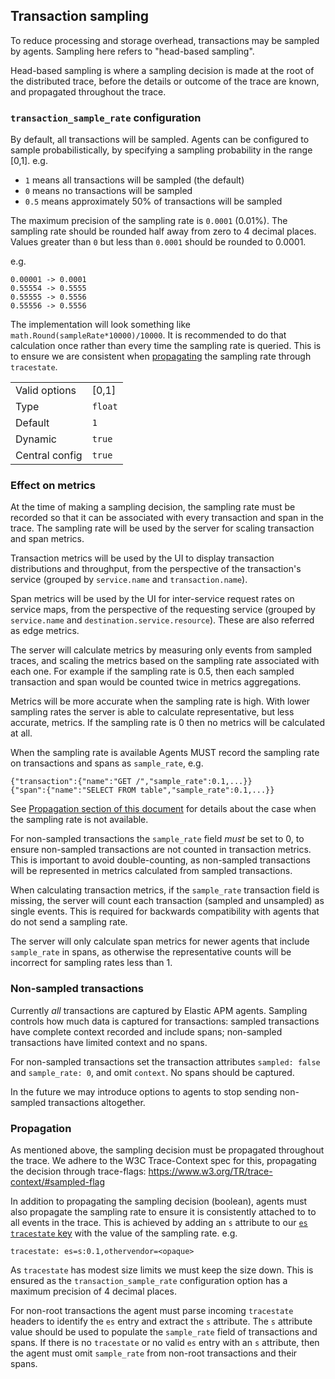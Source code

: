 ## Transaction sampling

To reduce processing and storage overhead, transactions may be sampled by agents.
Sampling here refers to "head-based sampling".

Head-based sampling is where a sampling decision is made at the root of the distributed trace,
before the details or outcome of the trace are known,
and propagated throughout the trace.

### `transaction_sample_rate` configuration

By default, all transactions will be sampled.
Agents can be configured to sample probabilistically,
by specifying a sampling probability in the range \[0,1\].
e.g.

 - `1` means all transactions will be sampled (the default)
 - `0` means no transactions will be sampled
 - `0.5` means approximately 50% of transactions will be sampled

The maximum precision of the sampling rate is `0.0001` (0.01%).
The sampling rate should be rounded half away from zero to 4 decimal places.
Values greater than `0` but less than `0.0001` should be rounded to 0.0001.

e.g.

    0.00001 -> 0.0001
    0.55554 -> 0.5555
    0.55555 -> 0.5556
    0.55556 -> 0.5556

The implementation will look something like `math.Round(sampleRate*10000)/10000`.
It is recommended to do that calculation once rather than every time the sampling rate is queried.
This is to ensure we are consistent when [propagating](#propagation) the sampling rate through `tracestate`.

|                |         |
|----------------|---------|
| Valid options  | \[0,1\] |
| Type           | `float` |
| Default        | `1`     |
| Dynamic        | `true`  |
| Central config | `true`  |

### Effect on metrics

At the time of making a sampling decision,
the sampling rate must be recorded so that it can be associated with every transaction and span in the trace.
The sampling rate will be used by the server for scaling transaction and span metrics.

Transaction metrics will be used by the UI to display transaction distributions and throughput,
from the perspective of the transaction's service (grouped by `service.name` and `transaction.name`).

Span metrics will be used by the UI for inter-service request rates on service maps,
from the perspective of the requesting service (grouped by `service.name` and `destination.service.resource`).
These are also referred as edge metrics.

The server will calculate metrics by measuring only events from sampled traces,
and scaling the metrics based on the sampling rate associated with each one.
For example if the sampling rate is 0.5,
then each sampled transaction and span would be counted twice in metrics aggregations.

Metrics will be more accurate when the sampling rate is high.
With lower sampling rates the server is able to calculate representative, but less accurate, metrics.
If the sampling rate is 0 then no metrics will be calculated at all.

When the sampling rate is available Agents MUST record the sampling rate on transactions and spans as `sample_rate`, e.g.

    {"transaction":{"name":"GET /","sample_rate":0.1,...}}
    {"span":{"name":"SELECT FROM table","sample_rate":0.1,...}}

See [Propagation section of this document](#propagation) for details about the case when the sampling rate is not available.

For non-sampled transactions the `sample_rate` field _must_ be set to 0,
to ensure non-sampled transactions are not counted in transaction metrics.
This is important to avoid double-counting,
as non-sampled transactions will be represented in metrics calculated from sampled transactions.

When calculating transaction metrics,
if the `sample_rate` transaction field is missing,
the server will count each transaction (sampled and unsampled) as single events.
This is required for backwards compatibility with agents that do not send a sampling rate.

The server will only calculate span metrics for newer agents that include `sample_rate` in spans,
as otherwise the representative counts will be incorrect for sampling rates less than 1.

### Non-sampled transactions

Currently _all_ transactions are captured by Elastic APM agents.
Sampling controls how much data is captured for transactions:
sampled transactions have complete context recorded and include spans;
non-sampled transactions have limited context and no spans.

For non-sampled transactions set the transaction attributes `sampled: false` and `sample_rate: 0`, and omit `context`.
No spans should be captured.

In the future we may introduce options to agents to stop sending non-sampled transactions altogether.

### Propagation

As mentioned above, the sampling decision must be propagated throughout the trace.
We adhere to the W3C Trace-Context spec for this, propagating the decision through trace-flags: https://www.w3.org/TR/trace-context/#sampled-flag

In addition to propagating the sampling decision (boolean), agents must also propagate the sampling rate to ensure it is consistently attached to to all events in the trace.
This is achieved by adding an `s` attribute to our [`es` `tracestate` key](tracing-distributed-tracing.md#tracestate) with the value of the sampling rate.
e.g.

    tracestate: es=s:0.1,othervendor=<opaque>

As `tracestate` has modest size limits we must keep the size down.
This is ensured as the `transaction_sample_rate` configuration option has a maximum precision of 4 decimal places.

For non-root transactions the agent must parse incoming `tracestate` headers to identify the `es` entry and extract the `s` attribute.
The `s` attribute value should be used to populate the `sample_rate` field of transactions and spans.
If there is no `tracestate` or no valid `es` entry with an `s` attribute,
then the agent must omit `sample_rate` from non-root transactions and their spans.
